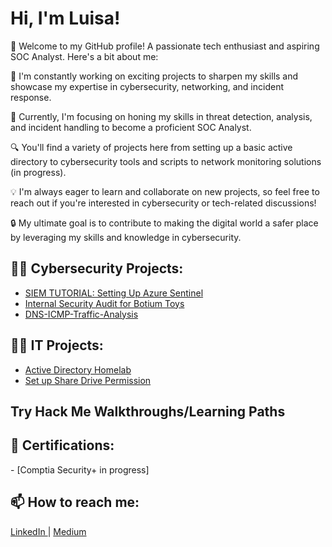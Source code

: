 <h1>Hi, I'm Luisa!</h1>


👋 Welcome to my GitHub profile! 
A passionate tech enthusiast and aspiring SOC Analyst. Here's a bit about me:

🚀 I'm constantly working on exciting projects to sharpen my skills and showcase my expertise in cybersecurity, networking, and incident response.

💼 Currently, I'm focusing on honing my skills in threat detection, analysis, and incident handling to become a proficient SOC Analyst.

🔍 You'll find a variety of projects here from setting up a basic active directory to cybersecurity tools and scripts to network monitoring solutions (in progress).

💡 I'm always eager to learn and collaborate on new projects, so feel free to reach out if you're interested in cybersecurity or tech-related discussions!

🔒 My ultimate goal is to contribute to making the digital world a safer place by leveraging my skills and knowledge in cybersecurity.

<h2>👩‍💻 Cybersecurity Projects:</h2>

 - [SIEM TUTORIAL: Setting Up Azure Sentinel ](https://medium.com/@luisam16/siem-tutorial-settting-up-azure-sentinel-bc63a61f2822)
 - [Internal Security Audit for Botium Toys](https://github.com/mlr16/Cybersecurity-Portfolio)
- [ DNS-ICMP-Traffic-Analysis ](https://github.com/mlr16/DNS-ICMP-Traffic-Analysis)

 
<h2>👩‍💻 IT Projects:</h2>

- [Active Directory Homelab](https://github.com/mlr16/ActiveDirectoryLab)
- [Set up Share Drive Permission](https://medium.com/@luisam16/set-up-share-drive-permissions-47d9e39c2e81)

<h2> Try Hack Me Walkthroughs/Learning Paths </h2>


<h2> 📄 Certifications:</h2>
- [Comptia Security+ in progress]
<h2>📫 How to reach me:</h2>


<a href="https://www.linkedin.com/in/luisa-mercer/">LinkedIn </a> | <a href="https://medium.com/@luisam16">Medium </a> 


